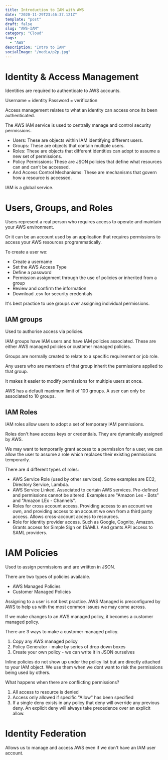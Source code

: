 ```yaml
---
title: Introduction to IAM with AWS
date: "2020-11-29T23:46:37.121Z"
template: "post"
draft: false
slug: "AWS-IAM"
category: "Cloud"
tags:
  - "AWS"
description: "Intro to IAM"
socialImage: "/media/p2p.jpg"
---
```


# Identity & Access Management
Identities are required to authenticate to AWS accounts. 

Username = identity
Password = verification

Access management relates to what an identity can access once its been authenticated.

The AWS IAM service is used to centrally manage and control security permissions.

- Users: These are objects within IAM identifying different users.
- Groups: These are objects that contain multiple users.
- Roles: These are objects that different identities can adopt to assume a new set of permissions.
- Policy Permissions: These are JSON policies that define what resources can and can't be accessed.
- And Access Control Mechanisms: These are mechanisms that govern how a resource is accessed.

IAM is a global service.

# Users, Groups, and Roles
Users represent a real person who requires access to operate and maintain your AWS environment.

Or it can be an account used by an application that requires permissions to access your AWS resources programmatically.

To create a user we:
* Create a username
* Set the AWS Access Type
* Define a password
* Permission assignment through the use of policies or inherited from a group
* Review and confirm the information
* Download .csv for security credentials

It's best practice to use groups over assigning individual permissions.

## IAM groups
Used to authorise access via policies.

IAM groups have IAM users and have IAM policies associated. These are either AWS managed policies or customer managed policies.

Groups are normally created to relate to a specific requirement or job role.

Any users who are members of that group inherit the permissions applied to that group.

It makes it easier to modify permissions for multiple users at once. 

AWS has a default maximum limit of 100 groups. A user can only be associated to 10 groups.

## IAM Roles
IAM roles allow users to adopt a set of temporary IAM permissions.

Roles don't have access keys or credentials. They are dynamically assigned by AWS.

We may want to temporarily grant access to a permission for a user, we can allow the user to assume a role which replaces their existing permissions temporarily.

There are 4 different types of roles:
* AWS Service Role (used by other services). Some examples are EC2, Directory Service, Lambda.
* AWS Service Linked. Associated to certain AWS services. Pre-defined and permissions cannot be altered. Examples are "Amazon Lex - Bots" and "Amazon LEx - Channels".
* Roles for cross account access. Providing access to an account we own, and providing access to an account we own from a third party access. Allows cross-account access to resources.
* Role for identity provider access. Such as Google, Cognito, Amazon. Grants access for Simple Sign on (SAML). And grants API access to SAML providers.

# IAM Policies
Used to assign permissions and are wriitten in JSON.

There are two types of policies available.

* AWS Managed Policies
* Customer Managed Policies 

Assigning to a user is not best practice. AWS Managed is preconfigured by AWS to help us with the most common issues we may come across. 

If we make changes to an AWS managed policy, it becomes a customer managed policy.

There are 3 ways to make a customer managed policy.
1. Copy any AWS managed policy
2. Policy Generator - make by series of drop down boxes
3. Create your own policy - we can write it in JSON ourselves

Inline policies do not show up under the policy list but are directly attached to your IAM object. We use them when we dont want to risk the permissions being used by others.

What happens when there are conflicting permissions?
1. All access to resource is denied
2. Access only allowed if specific "Allow" has been specified
3. If a single deny exists in any policy that deny will override any previous deny. An explicit deny will always take precedence over an explicit allow.

# Identity Federation
Allows us to manage and access AWS even if we don't have an IAM user account.
